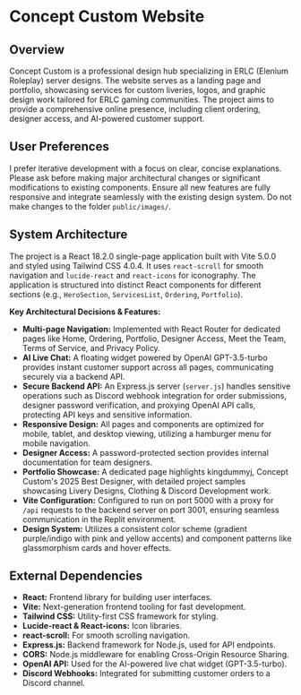# Concept Custom Website

## Overview
Concept Custom is a professional design hub specializing in ERLC (Elenium Roleplay) server designs. The website serves as a landing page and portfolio, showcasing services for custom liveries, logos, and graphic design work tailored for ERLC gaming communities. The project aims to provide a comprehensive online presence, including client ordering, designer access, and AI-powered customer support.

## User Preferences
I prefer iterative development with a focus on clear, concise explanations. Please ask before making major architectural changes or significant modifications to existing components. Ensure all new features are fully responsive and integrate seamlessly with the existing design system. Do not make changes to the folder `public/images/`.

## System Architecture
The project is a React 18.2.0 single-page application built with Vite 5.0.0 and styled using Tailwind CSS 4.0.4. It uses `react-scroll` for smooth navigation and `lucide-react` and `react-icons` for iconography. The application is structured into distinct React components for different sections (e.g., `HeroSection`, `ServicesList`, `Ordering`, `Portfolio`).

**Key Architectural Decisions & Features:**
- **Multi-page Navigation:** Implemented with React Router for dedicated pages like Home, Ordering, Portfolio, Designer Access, Meet the Team, Terms of Service, and Privacy Policy.
- **AI Live Chat:** A floating widget powered by OpenAI GPT-3.5-turbo provides instant customer support across all pages, communicating securely via a backend API.
- **Secure Backend API:** An Express.js server (`server.js`) handles sensitive operations such as Discord webhook integration for order submissions, designer password verification, and proxying OpenAI API calls, protecting API keys and sensitive information.
- **Responsive Design:** All pages and components are optimized for mobile, tablet, and desktop viewing, utilizing a hamburger menu for mobile navigation.
- **Designer Access:** A password-protected section provides internal documentation for team designers.
- **Portfolio Showcase:** A dedicated page highlights kingdummyj, Concept Custom's 2025 Best Designer, with detailed project samples showcasing Livery Designs, Clothing & Discord Development work.
- **Vite Configuration:** Configured to run on port 5000 with a proxy for `/api` requests to the backend server on port 3001, ensuring seamless communication in the Replit environment.
- **Design System:** Utilizes a consistent color scheme (gradient purple/indigo with pink and yellow accents) and component patterns like glassmorphism cards and hover effects.

## External Dependencies
- **React:** Frontend library for building user interfaces.
- **Vite:** Next-generation frontend tooling for fast development.
- **Tailwind CSS:** Utility-first CSS framework for styling.
- **Lucide-react & React-icons:** Icon libraries.
- **react-scroll:** For smooth scrolling navigation.
- **Express.js:** Backend framework for Node.js, used for API endpoints.
- **CORS:** Node.js middleware for enabling Cross-Origin Resource Sharing.
- **OpenAI API:** Used for the AI-powered live chat widget (GPT-3.5-turbo).
- **Discord Webhooks:** Integrated for submitting customer orders to a Discord channel.